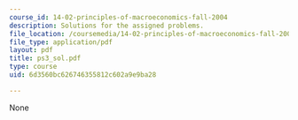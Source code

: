 ```yaml
---
course_id: 14-02-principles-of-macroeconomics-fall-2004
description: Solutions for the assigned problems.
file_location: /coursemedia/14-02-principles-of-macroeconomics-fall-2004/6d3560bc626746355812c602a9e9ba28_ps3_sol.pdf
file_type: application/pdf
layout: pdf
title: ps3_sol.pdf
type: course
uid: 6d3560bc626746355812c602a9e9ba28

---
```

None